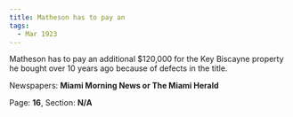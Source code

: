```yaml
---  
title: Matheson has to pay an  
tags:  
  - Mar 1923  
---  
```

  
Matheson has to pay an additional $120,000 for the Key Biscayne property he bought over 10 years ago because of defects in the title.  
  
Newspapers: **Miami Morning News or The Miami Herald**  
  
Page: **16**, Section: **N/A** 
